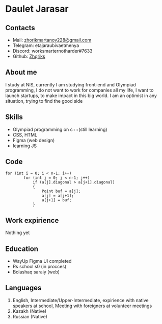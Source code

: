 # Daulet Jarasar
## Contacts
  * Mail: zhorikmartanov228@gmail.com
  * Telegram: etajaraubivaetmenya
  * Discord: worksmarternotharder#7633
  * Github: [Zhqriks](https://github.com/ZhQriks)
## About me
  I study at NIS, currently I am studying front-end and Olympiad programming,
    I do not want to work for companies all my life, I want to launch startups, to make impact in this big world.
    I am an optimist in any situation, trying to find the good side
## Skills
  * Olympiad programming on c++(still learning)
  * CSS, HTML
  * Figma (web design)
  * learning JS
## Code
```
for (int i = 0; i < n-1; i++)
        for (int j = 0; j < n-1; j++)
            if (a[j].diagonal > a[j+1].diagonal)
            {
                Point buf = a[j];
                a[j] = a[j+1];
                a[j+1] = buf;
            }
```
## Work expirience
Nothing yet
## Education
* WayUp Figma UI completed
* Rs school s0 (in procces)
* Воlаshаq saraiy (web)
## Languages
1. English, Intermediate/Upper-Intermediate, expirience with native speakers at school, Meeting with foreigners at volunteer meetings
2. Kazakh (Native)
3. Russian (Native)
